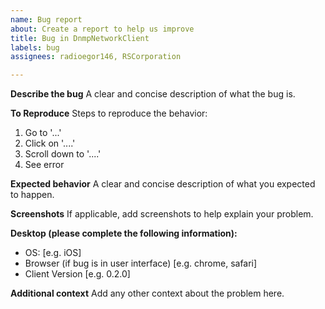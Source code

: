```yaml
---
name: Bug report
about: Create a report to help us improve
title: Bug in DnmpNetworkClient
labels: bug
assignees: radioegor146, RSCorporation

---
```


**Describe the bug**
A clear and concise description of what the bug is.

**To Reproduce**
Steps to reproduce the behavior:
1. Go to '...'
2. Click on '....'
3. Scroll down to '....'
4. See error

**Expected behavior**
A clear and concise description of what you expected to happen.

**Screenshots**
If applicable, add screenshots to help explain your problem.

**Desktop (please complete the following information):**
 - OS: [e.g. iOS]
 - Browser (if bug is in user interface) [e.g. chrome, safari]
 - Client Version [e.g. 0.2.0]

**Additional context**
Add any other context about the problem here.
